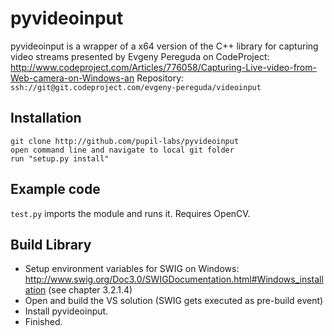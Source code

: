 pyvideoinput
============

pyvideoinput is a wrapper of a x64 version of the C++ library for capturing video streams presented by Evgeny Pereguda on CodeProject:
http://www.codeproject.com/Articles/776058/Capturing-Live-video-from-Web-camera-on-Windows-an Repository: `ssh://git@git.codeproject.com/evgeny-pereguda/videoinput`


## Installation

    git clone http://github.com/pupil-labs/pyvideoinput
    open command line and navigate to local git folder
    run "setup.py install"


## Example code

`test.py` imports the module and runs it. Requires OpenCV.

## Build Library

* Setup environment variables for SWIG on Windows: http://www.swig.org/Doc3.0/SWIGDocumentation.html#Windows_installation (see chapter 3.2.1.4)
* Open and build the VS solution (SWIG gets executed as pre-build event)
* Install pyvideoinput.
* Finished.
